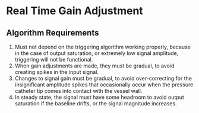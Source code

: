# Real Time Gain Adjustment

## Algorithm Requirements

1. Must not depend on the triggering algorithm working properly, because in the case of output saturation, or extremely low signal amplitude, triggering will not be functional.
3. When gain adjustments are made, they must be gradual, to avoid creating spikes in the input signal.
4. Changes to signal gain must be gradual, to avoid over-correcting for the insignificant amplitude spikes that occasionally occur when the pressure catheter tip comes into contact with the vessel wall. 
5. In steady state, the signal must have some headroom to avoid output saturation if the baseline drifts, or the signal magnitude increases.